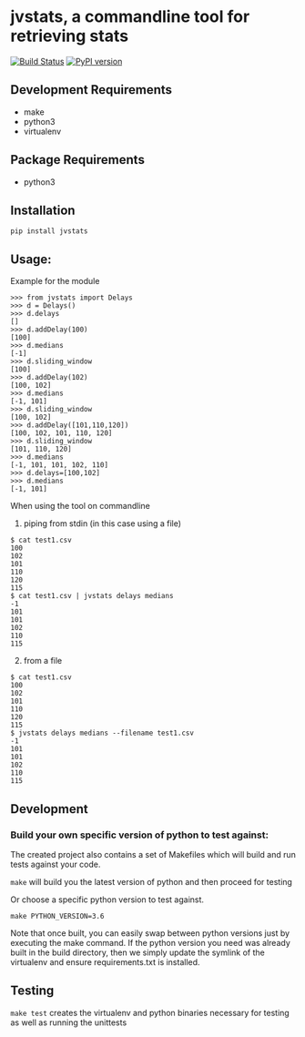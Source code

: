 # jvstats, a commandline tool for retrieving stats

[![Build Status](https://travis-ci.com/jaimeviloria/jvstats.svg)](https://travis-ci.com/jaimeviloria/jvstats)
[![PyPI version](https://badge.fury.io/py/jvstats.svg)](https://badge.fury.io/py/jvstats)

## Development Requirements
* make
* python3
* virtualenv

## Package Requirements
* python3

## Installation

`pip install jvstats`

## Usage: 

Example for the module
```
>>> from jvstats import Delays
>>> d = Delays()
>>> d.delays
[]
>>> d.addDelay(100)
[100]
>>> d.medians
[-1]
>>> d.sliding_window
[100]
>>> d.addDelay(102)
[100, 102]
>>> d.medians
[-1, 101]
>>> d.sliding_window
[100, 102]
>>> d.addDelay([101,110,120])
[100, 102, 101, 110, 120]
>>> d.sliding_window
[101, 110, 120]
>>> d.medians
[-1, 101, 101, 102, 110]
>>> d.delays=[100,102]
>>> d.medians
[-1, 101]
```

When using the tool on commandline

1. piping from stdin (in this case using a file)
```
$ cat test1.csv 
100
102
101
110
120
115
$ cat test1.csv | jvstats delays medians
-1
101
101
102
110
115

```

2. from a file

```
$ cat test1.csv
100
102
101
110
120
115
$ jvstats delays medians --filename test1.csv 
-1
101
101
102
110
115
```

## Development

### Build your own specific version of python to test against:

The created project also contains a set of Makefiles which will build and run tests against your code. 

`make`  will build you the latest version of python and then proceed for testing

Or choose a specific python version to test against. 

`make PYTHON_VERSION=3.6`

Note that once built, you can easily swap between python versions just by executing the make command. If the python version you need was already built in the build directory, then we simply update the symlink of the virtualenv and ensure requirements.txt is installed.

## Testing

`make test`
creates the virtualenv and python binaries necessary for testing as well as running the unittests

